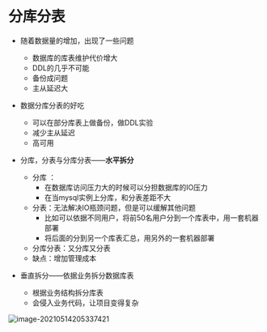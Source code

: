 # 分库分表

* 随着数据量的增加，出现了一些问题
  * 数据库的库表维护代价增大
  * DDL的几乎不可能
  * 备份成问题
  * 主从延迟大

* 数据分库分表的好吃
  * 可以在部分库表上做备份，做DDL实验
  * 减少主从延迟
  * 高可用

* 分库，分表与分库分表——**水平拆分**
  * 分库 ：
    * 在数据库访问压力大的时候可以分担数据库的IO压力
    * 在当mysql实例上分库，和分表差距不大
  * 分表：无法解决IO瓶颈问题，但是可以缓解其他问题
    * 比如可以依据不同用户，将前50名用户分到一个库表中，用一套机器部署
    * 将后面的分到另一个库表汇总，用另外的一套机器部署
  * 分库分表：又分库又分表
  * 缺点：增加管理成本

* 垂直拆分——依据业务拆分数据库表
  * 根据业务结构拆分库表
  * 会侵入业务代码，让项目变得复杂

![image-20210514205337421](C:\Users\DELL\AppData\Roaming\Typora\typora-user-images\image-20210514205337421.png)